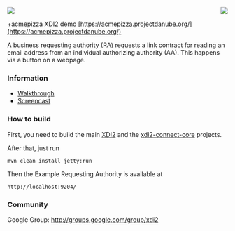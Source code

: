 <a href="http://projectdanube.org/" target="_blank"><img src="http://projectdanube.github.com/xdi2/images/projectdanube_logo.png" align="right"></a>
<img src="http://projectdanube.github.com/xdi2/images/logo64.png"><br>

 +acmepizza XDI2 demo [https://acmepizza.projectdanube.org/](https://acmepizza.projectdanube.org/)

A business requesting authority (RA) requests a link contract for reading an email address from an individual authorizing authority (AA). This happens via a button on a webpage.

### Information

* [Walkthrough](https://github.com/projectdanube/xdi2-connect-acmepizza/wiki/Walkthrough)
* [Screencast](https://github.com/projectdanube/xdi2-connect-acmepizza/wiki/Screencast)

### How to build

First, you need to build the main [XDI2](http://github.com/projectdanube/xdi2) and the 
[xdi2-connect-core](http://github.com/projectdanube/xdi2-connect-core) projects.

After that, just run

    mvn clean install jetty:run

Then the Example Requesting Authority is available at

	http://localhost:9204/

### Community

Google Group: http://groups.google.com/group/xdi2
